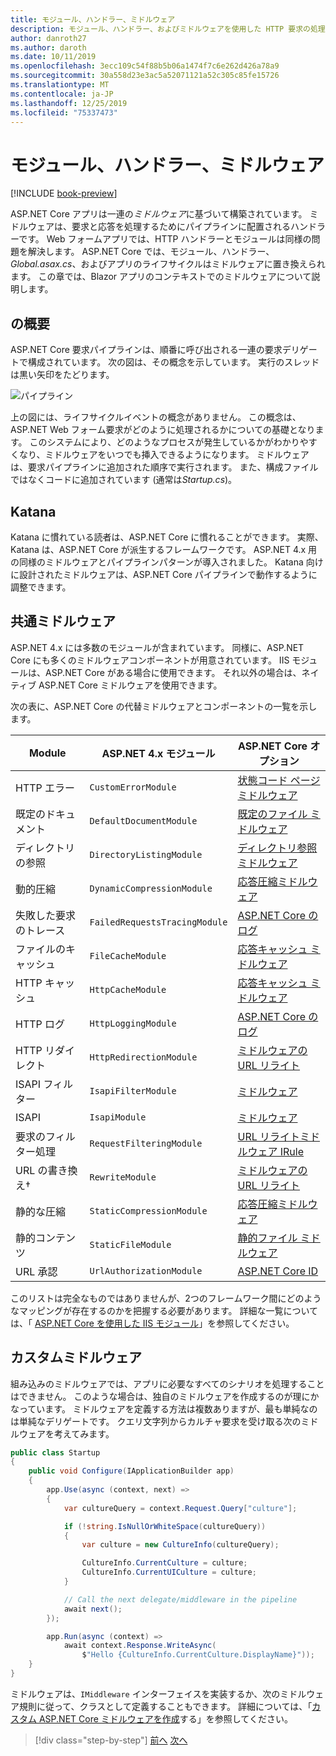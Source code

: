 ```yaml
---
title: モジュール、ハンドラー、ミドルウェア
description: モジュール、ハンドラー、およびミドルウェアを使用した HTTP 要求の処理について説明します。
author: danroth27
ms.author: daroth
ms.date: 10/11/2019
ms.openlocfilehash: 3ecc109c54f88b5b06a1474f7c6e262d426a78a9
ms.sourcegitcommit: 30a558d23e3ac5a52071121a52c305c85fe15726
ms.translationtype: MT
ms.contentlocale: ja-JP
ms.lasthandoff: 12/25/2019
ms.locfileid: "75337473"
---
```

# <a name="modules-handlers-and-middleware"></a>モジュール、ハンドラー、ミドルウェア

[!INCLUDE [book-preview](../../../includes/book-preview.md)]

ASP.NET Core アプリは一連の*ミドルウェア*に基づいて構築されています。 ミドルウェアは、要求と応答を処理するためにパイプラインに配置されるハンドラーです。 Web フォームアプリでは、HTTP ハンドラーとモジュールは同様の問題を解決します。 ASP.NET Core では、モジュール、ハンドラー、 *Global.asax.cs*、およびアプリのライフサイクルはミドルウェアに置き換えられます。 この章では、Blazor アプリのコンテキストでのミドルウェアについて説明します。

## <a name="overview"></a>の概要

ASP.NET Core 要求パイプラインは、順番に呼び出される一連の要求デリゲートで構成されています。 次の図は、その概念を示しています。 実行のスレッドは黒い矢印をたどります。

![パイプライン](media/middleware/request-delegate-pipeline.png)

上の図には、ライフサイクルイベントの概念がありません。 この概念は、ASP.NET Web フォーム要求がどのように処理されるかについての基礎となります。 このシステムにより、どのようなプロセスが発生しているかがわかりやすくなり、ミドルウェアをいつでも挿入できるようになります。 ミドルウェアは、要求パイプラインに追加された順序で実行されます。 また、構成ファイルではなくコードに追加されています (通常は*Startup.cs*)。

## <a name="katana"></a>Katana

Katana に慣れている読者は、ASP.NET Core に慣れることができます。 実際、Katana は、ASP.NET Core が派生するフレームワークです。 ASP.NET 4.x 用の同様のミドルウェアとパイプラインパターンが導入されました。 Katana 向けに設計されたミドルウェアは、ASP.NET Core パイプラインで動作するように調整できます。

## <a name="common-middleware"></a>共通ミドルウェア

ASP.NET 4.x には多数のモジュールが含まれています。 同様に、ASP.NET Core にも多くのミドルウェアコンポーネントが用意されています。 IIS モジュールは、ASP.NET Core がある場合に使用できます。 それ以外の場合は、ネイティブ ASP.NET Core ミドルウェアを使用できます。

次の表に、ASP.NET Core の代替ミドルウェアとコンポーネントの一覧を示します。

|Module                 |ASP.NET 4.x モジュール           |ASP.NET Core オプション|
|-----------------------|-----------------------------|-------------------|
|HTTP エラー            |`CustomErrorModule`          |[状態コード ページ ミドルウェア](/aspnet/core/fundamentals/error-handling#usestatuscodepages)|
|既定のドキュメント       |`DefaultDocumentModule`      |[既定のファイル ミドルウェア](/aspnet/core/fundamentals/static-files#serve-a-default-document)|
|ディレクトリの参照     |`DirectoryListingModule`     |[ディレクトリ参照ミドルウェア](/aspnet/core/fundamentals/static-files#enable-directory-browsing)|
|動的圧縮    |`DynamicCompressionModule`   |[応答圧縮ミドルウェア](/aspnet/core/performance/response-compression)|
|失敗した要求のトレース|`FailedRequestsTracingModule`|[ASP.NET Core のログ](/aspnet/core/fundamentals/logging/index#tracesource-provider)|
|ファイルのキャッシュ           |`FileCacheModule`            |[応答キャッシュ ミドルウェア](/aspnet/core/performance/caching/middleware)|
|HTTP キャッシュ           |`HttpCacheModule`            |[応答キャッシュ ミドルウェア](/aspnet/core/performance/caching/middleware)|
|HTTP ログ           |`HttpLoggingModule`          |[ASP.NET Core のログ](/aspnet/core/fundamentals/logging/index)|
|HTTP リダイレクト       |`HttpRedirectionModule`      |[ミドルウェアの URL リライト](/aspnet/core/fundamentals/url-rewriting)|
|ISAPI フィルター          |`IsapiFilterModule`          |[ミドルウェア](/aspnet/core/fundamentals/middleware/index)|
|ISAPI                  |`IsapiModule`                |[ミドルウェア](/aspnet/core/fundamentals/middleware/index)|
|要求のフィルター処理      |`RequestFilteringModule`     |[URL リライトミドルウェア IRule](/aspnet/core/fundamentals/url-rewriting#irule-based-rule)|
|URL の書き換え&#8224;   |`RewriteModule`              |[ミドルウェアの URL リライト](/aspnet/core/fundamentals/url-rewriting)|
|静的な圧縮     |`StaticCompressionModule`    |[応答圧縮ミドルウェア](/aspnet/core/performance/response-compression)|
|静的コンテンツ         |`StaticFileModule`           |[静的ファイル ミドルウェア](/aspnet/core/fundamentals/static-files)|
|URL 承認      |`UrlAuthorizationModule`     |[ASP.NET Core ID](/aspnet/core/security/authentication/identity)|

このリストは完全なものではありませんが、2つのフレームワーク間にどのようなマッピングが存在するのかを把握する必要があります。 詳細な一覧については、「 [ASP.NET Core を使用した IIS モジュール](/aspnet/core/host-and-deploy/iis/modules)」を参照してください。

## <a name="custom-middleware"></a>カスタムミドルウェア

組み込みのミドルウェアでは、アプリに必要なすべてのシナリオを処理することはできません。 このような場合は、独自のミドルウェアを作成するのが理にかなっています。 ミドルウェアを定義する方法は複数ありますが、最も単純なのは単純なデリゲートです。 クエリ文字列からカルチャ要求を受け取る次のミドルウェアを考えてみます。

```csharp
public class Startup
{
    public void Configure(IApplicationBuilder app)
    {
        app.Use(async (context, next) =>
        {
            var cultureQuery = context.Request.Query["culture"];

            if (!string.IsNullOrWhiteSpace(cultureQuery))
            {
                var culture = new CultureInfo(cultureQuery);

                CultureInfo.CurrentCulture = culture;
                CultureInfo.CurrentUICulture = culture;
            }

            // Call the next delegate/middleware in the pipeline
            await next();
        });

        app.Run(async (context) =>
            await context.Response.WriteAsync(
                $"Hello {CultureInfo.CurrentCulture.DisplayName}"));
    }
}
```

ミドルウェアは、`IMiddleware` インターフェイスを実装するか、次のミドルウェア規則に従って、クラスとして定義することもできます。 詳細については、「[カスタム ASP.NET Core ミドルウェアを作成](/aspnet/core/fundamentals/middleware/write)する」を参照してください。

>[!div class="step-by-step"]
>[前へ](data.md)
>[次へ](config.md)
